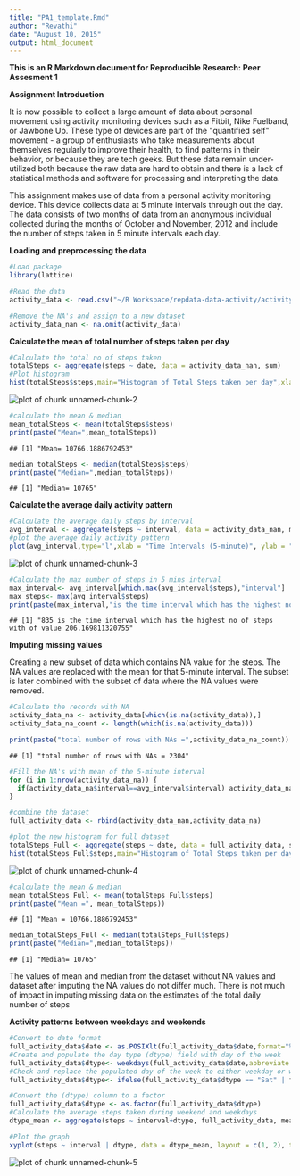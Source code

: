 ```yaml
---
title: "PA1_template.Rmd"
author: "Revathi"
date: "August 10, 2015"
output: html_document
---
```


**This is an R Markdown document for Reproducible Research: Peer Assesment 1** 

**Assignment Introduction**

It is now possible to collect a large amount of data about personal movement using activity monitoring devices such as a Fitbit, Nike Fuelband, or Jawbone Up. These type of devices are part of the "quantified self" movement - a group of enthusiasts who take measurements about themselves regularly to improve their health, to find patterns in their behavior, or because they are tech geeks. But these data remain under-utilized both because the raw data are hard to obtain and there is a lack of statistical methods and software for processing and interpreting the data.

This assignment makes use of data from a personal activity monitoring device. This device collects data at 5 minute intervals through out the day. The data consists of two months of data from an anonymous individual collected during the months of October and November, 2012 and include the number of steps taken in 5 minute intervals each day.

**Loading and preprocessing the data**


```r
#Load package
library(lattice)

#Read the data
activity_data <- read.csv("~/R Workspace/repdata-data-activity/activity.csv")

#Remove the NA's and assign to a new dataset 
activity_data_nan <- na.omit(activity_data)
```
**Calculate the mean of total number of steps taken per day**

```r
#Calculate the total no of steps taken
totalSteps <- aggregate(steps ~ date, data = activity_data_nan, sum)
#Plot histogram
hist(totalSteps$steps,main="Histogram of Total Steps taken per day",xlab="Total Steps taken per day")
```

![plot of chunk unnamed-chunk-2](figure/unnamed-chunk-2-1.png) 

```r
#calculate the mean & median
mean_totalSteps <- mean(totalSteps$steps)
print(paste("Mean=",mean_totalSteps))
```

```
## [1] "Mean= 10766.1886792453"
```

```r
median_totalSteps <- median(totalSteps$steps)
print(paste("Median=",median_totalSteps))
```

```
## [1] "Median= 10765"
```
**Calculate the average daily activity pattern**

```r
#Calculate the average daily steps by interval
avg_interval <- aggregate(steps ~ interval, data = activity_data_nan, mean)
#plot the average daily activity pattern
plot(avg_interval,type="l",xlab = "Time Intervals (5-minute)", ylab = "Average number of steps", main = "Average number of steps in 5 mins interval")
```

![plot of chunk unnamed-chunk-3](figure/unnamed-chunk-3-1.png) 

```r
#Calculate the max number of steps in 5 mins interval
max_interval<- avg_interval[which.max(avg_interval$steps),"interval"]
max_steps<- max(avg_interval$steps)
print(paste(max_interval,"is the time interval which has the highest no of steps with of value", max_steps))
```

```
## [1] "835 is the time interval which has the highest no of steps with of value 206.169811320755"
```

**Imputing missing values**

Creating a new subset of data which contains NA value for the steps. The NA values are replaced with the mean for that 5-minute interval. The subset is later combined with the subset of data where the NA values were removed. 

```r
#Calculate the records with NA
activity_data_na <- activity_data[which(is.na(activity_data)),]
activity_data_na_count <- length(which(is.na(activity_data)))

print(paste("total number of rows with NAs =",activity_data_na_count))
```

```
## [1] "total number of rows with NAs = 2304"
```

```r
#Fill the NA's with mean of the 5-minute interval
for (i in 1:nrow(activity_data_na)) {
  if(activity_data_na$interval==avg_interval$interval) activity_data_na$steps <- avg_interval$steps
}

#combine the dataset 
full_activity_data <- rbind(activity_data_nan,activity_data_na)

#plot the new histogram for full dataset
totalSteps_Full <- aggregate(steps ~ date, data = full_activity_data, sum)
hist(totalSteps_Full$steps,main="Histogram of Total Steps taken per day",xlab="Total Steps taken per day")
```

![plot of chunk unnamed-chunk-4](figure/unnamed-chunk-4-1.png) 

```r
#calculate the mean & median
mean_totalSteps_Full <- mean(totalSteps_Full$steps)
print(paste("Mean =", mean_totalSteps))
```

```
## [1] "Mean = 10766.1886792453"
```

```r
median_totalSteps_Full <- median(totalSteps_Full$steps)
print(paste("Median=",median_totalSteps))
```

```
## [1] "Median= 10765"
```
The values of mean and median from the dataset without NA values and dataset after imputing the NA values do not differ much. 
There is not much of impact in imputing missing data on the estimates of the total daily number of steps

**Activity patterns between weekdays and weekends**

```r
#Convert to date format
full_activity_data$date <- as.POSIXlt(full_activity_data$date,format="%Y-%m-%d")
#Create and populate the day type (dtype) field with day of the week
full_activity_data$dtype<- weekdays(full_activity_data$date,abbreviate = TRUE)
#Check and replace the populated day of the week to either weekday or weekend
full_activity_data$dtype<- ifelse(full_activity_data$dtype == "Sat" | full_activity_data$dtype == "Sun", "Weekend", "Weekday")

#Convert the (dtype) column to a factor
full_activity_data$dtype <- as.factor(full_activity_data$dtype)
#Calculate the average steps taken during weekend and weekdays
dtype_mean <- aggregate(steps ~ interval+dtype, full_activity_data, mean)

#Plot the graph
xyplot(steps ~ interval | dtype, data = dtype_mean, layout = c(1, 2), type = "l", ylab = "Number of steps")
```

![plot of chunk unnamed-chunk-5](figure/unnamed-chunk-5-1.png) 
